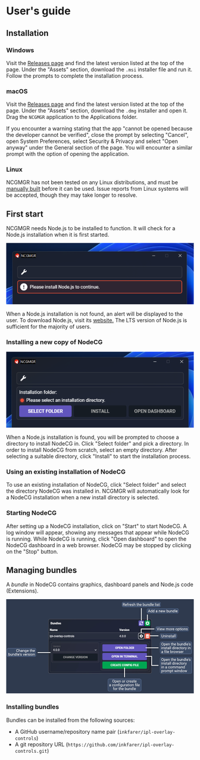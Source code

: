 # User's guide

## Installation

### Windows

Visit the [Releases page](https://github.com/IPLSplatoon/NCGMGR/releases) and find the latest version listed at the top
of the page. Under the "Assets" section, download the `.msi` installer file and run it. Follow the prompts to complete the installation process.

### macOS

Visit the [Releases page](https://github.com/IPLSplatoon/NCGMGR/releases) and find the latest version listed at the top
of the page. Under the "Assets" section, download the `.dmg` installer and open it. Drag the `NCGMGR` application to the Applications folder.

If you encounter a warning stating that the app "cannot be opened because the developer cannot be verified", close the
prompt by selecting "Cancel", open System Preferences, select Security & Privacy and select "Open anyway" under the General
section of the page. You will encounter a similar prompt with the option of opening the application.

### Linux

NCGMGR has not been tested on any Linux distributions, and must be [manually built](/development/#building-and-running-ncgmgr) before it can be used.
Issue reports from Linux systems will be accepted, though they may take longer to resolve.

## First start

NCGMGR needs Node.js to be installed to function. It will check for a Node.js installation when it is first started.

![Message displayed when Node.js is missing](img/missing-nodejs-warning.png)

When a Node.js installation is not found, an alert will be displayed to the user. To download Node.js, visit its [website.](https://nodejs.dev/)
The LTS version of Node.js is sufficient for the majority of users.

### Installing a new copy of NodeCG

![Message displayed when prompted to select an install directory](img/select-install-directory.png)

When a Node.js installation is found, you will be prompted to choose a directory to install NodeCG in.
Click "Select folder" and pick a directory. In order to install NodeCG from scratch, select an empty directory.
After selecting a suitable directory, click "Install" to start the installation process.

### Using an existing installation of NodeCG

To use an existing installation of NodeCG, click "Select folder" and select the directory NodeCG was installed in.
NCGMGR will automatically look for a NodeCG installation when a new install directory is selected.

### Starting NodeCG

After setting up a NodeCG installation, click on "Start" to start NodeCG. A log window will appear, showing any messages
that appear while NodeCG is running. While NodeCG is running, click "Open dashboard" to open the NodeCG dashboard in a
web browser. NodeCG may be stopped by clicking on the "Stop" button.

## Managing bundles

A *bundle* in NodeCG contains graphics, dashboard panels and Node.js code (Extensions).

![The bundle management interface](img/bundle-management.jpg)

### Installing bundles

Bundles can be installed from the following sources:

- A GitHub username/repository name pair (`inkfarer/ipl-overlay-controls`)
- A git repository URL (`https://github.com/inkfarer/ipl-overlay-controls.git`)
